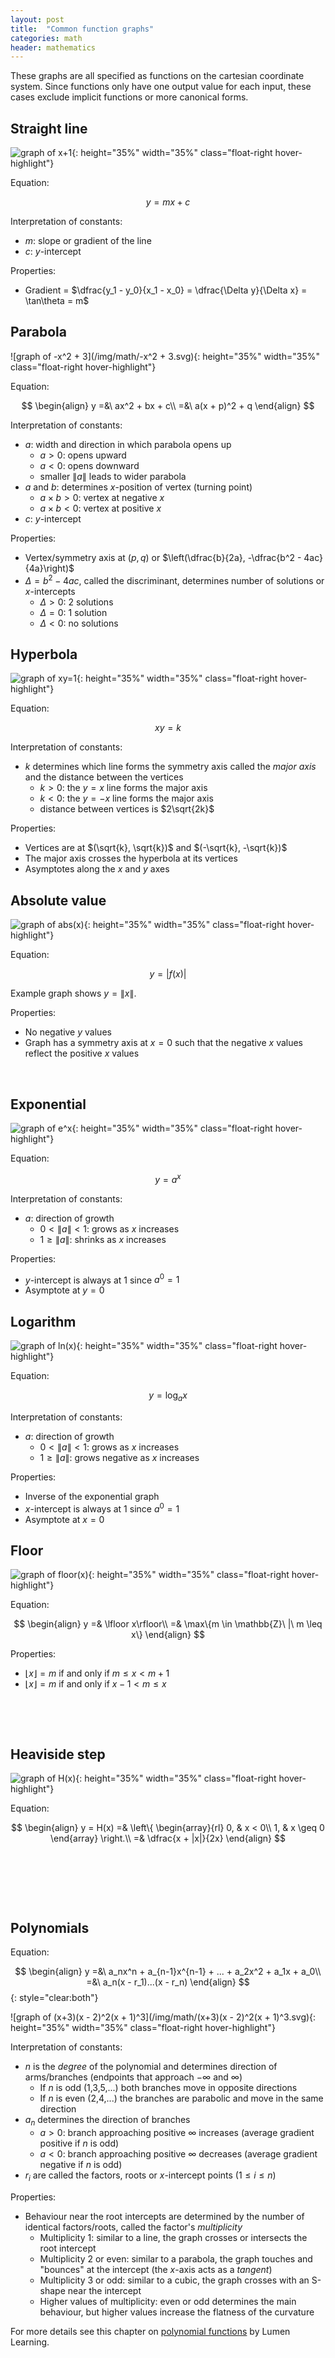```yaml
---
layout: post
title:  "Common function graphs"
categories: math
header: mathematics
---
```


These graphs are all specified as functions on the cartesian coordinate system. Since functions only have one output value for each input, these cases exclude implicit functions or more canonical forms.

<!--
Inverse

$x$ is the independent variable
$y$ is the dependent variable
-->

## Straight line

![graph of x+1](/img/math/x+1.svg){: height="35%" width="35%" class="float-right hover-highlight"}

Equation:

$$y = mx + c$$

Interpretation of constants:

- $m$: slope or gradient of the line
- $c$: $y$-intercept

Properties:

- Gradient = $\dfrac{y_1 - y_0}{x_1 - x_0} = \dfrac{\Delta y}{\Delta x} = \tan\theta = m$

## Parabola

![graph of -x^2 + 3](/img/math/-x^2 + 3.svg){: height="35%" width="35%" class="float-right hover-highlight"}

Equation:

$$
\begin{align}
y =&\ ax^2 + bx + c\\
=&\ a(x + p)^2 + q
\end{align}
$$

Interpretation of constants:

- $a$: width and direction in which parabola opens up
  - $a > 0$: opens upward
  - $a < 0$: opens downward
  - smaller $\|a\|$ leads to wider parabola
- $a$ and $b$: determines $x$-position of vertex (turning point)
  - $a\times b > 0$: vertex at negative $x$
  - $a\times b < 0$: vertex at positive $x$
- $c$: $y$-intercept

Properties:

- Vertex/symmetry axis at $(p,q)$ or $\left(\dfrac{b}{2a}, -\dfrac{b^2 - 4ac}{4a}\right)$
- $\Delta = b^2 - 4ac$, called the discriminant, determines number of solutions or $x$-intercepts
  - $\Delta > 0$: 2 solutions
  - $\Delta = 0$: 1 solution
  - $\Delta < 0$: no solutions

## Hyperbola

![graph of xy=1](/img/math/xy=1.svg){: height="35%" width="35%" class="float-right hover-highlight"}

Equation:

$$xy = k$$

Interpretation of constants:

- $k$ determines which line forms the symmetry axis called the *major axis* and the distance between the vertices
  - $k > 0$: the $y = x$ line forms the major axis
  - $k < 0$: the $y = -x$ line forms the major axis
  - distance between vertices is $2\sqrt{2k}$

Properties:

- Vertices are at $(\sqrt{k}, \sqrt{k})$ and $(-\sqrt{k}, -\sqrt{k})$
- The major axis crosses the hyperbola at its vertices
- Asymptotes along the $x$ and $y$ axes

## Absolute value

![graph of abs(x)](/img/math/abs(x).svg){: height="35%" width="35%" class="float-right hover-highlight"}

Equation:

$$y = \left|f(x)\right|$$

Example graph shows $y = \|x\|$.

Properties:

- No negative $y$ values
- Graph has a symmetry axis at $x = 0$ such that the negative $x$ values reflect the positive $x$ values

&nbsp;

## Exponential

![graph of e^x](/img/math/e^x.svg){: height="35%" width="35%" class="float-right hover-highlight"}

Equation:

$$y = a^x$$

Interpretation of constants:

- $a$: direction of growth
  - $0 < \|a\| < 1$: grows as $x$ increases
  - $1 \geq \|a\|$: shrinks as $x$ increases

Properties:

- $y$-intercept is always at 1 since $a^0 = 1$
- Asymptote at $y = 0$

## Logarithm

![graph of ln(x)](/img/math/ln(x).svg){: height="35%" width="35%" class="float-right hover-highlight"}

Equation:

$$y = \log_ax$$

Interpretation of constants:

- $a$: direction of growth
  - $0 < \|a\| < 1$: grows as $x$ increases
  - $1 \geq \|a\|$: grows negative as $x$ increases

Properties:

- Inverse of the exponential graph
- $x$-intercept is always at 1 since $a^0 = 1$
- Asymptote at $x = 0$

## Floor

![graph of floor(x)](/img/math/floor(x).svg){: height="35%" width="35%" class="float-right hover-highlight"}

Equation:

$$
\begin{align}
y =& \lfloor x\rfloor\\
=& \max\{m \in \mathbb{Z}\ |\ m \leq x\}
\end{align}
$$

Properties:

- $\lfloor x\rfloor = m$ if and only if $m \leq x < m + 1$
- $\lfloor x\rfloor = m$ if and only if $x - 1 < m \leq x$

&nbsp;

&nbsp;

## Heaviside step

![graph of H(x)](/img/math/H(x).svg){: height="35%" width="35%" class="float-right hover-highlight"}

Equation:

$$
\begin{align}
y = H(x) =& \left\{ \begin{array}{rl}
    0, & x < 0\\
    1, & x \geq 0
   \end{array} \right.\\
=& \dfrac{x + |x|}{2x}
\end{align}
$$

&nbsp;

&nbsp;

&nbsp;

## Polynomials

Equation:

$$
\begin{align}
y =&\ a_nx^n + a_{n-1}x^{n-1} + ... + a_2x^2 + a_1x + a_0\\
=&\ a_n(x - r_1)...(x - r_n)
\end{align}
$$
{: style="clear:both"}

![graph of (x+3)(x - 2)^2(x + 1)^3](/img/math/(x+3)(x - 2)^2(x + 1)^3.svg){: height="35%" width="35%" class="float-right hover-highlight"}

Interpretation of constants:

- $n$ is the *degree* of the polynomial and determines direction of arms/branches (endpoints that approach $-\infty$ and $\infty$)
  - If $n$ is odd (1,3,5,...) both branches move in opposite directions
  - If $n$ is even (2,4,...) the branches are parabolic and move in the same direction
- $a_n$ determines the direction of branches
  - $a > 0$: branch approaching positive $\infty$ increases (average gradient positive if $n$ is odd)
  - $a < 0$: branch approaching positive $\infty$ decreases (average gradient negative if $n$ is odd)
- $r_i$ are called the factors, roots or $x$-intercept points ($1 \leq i \leq n$)

Properties:

- Behaviour near the root intercepts are determined by the number of identical factors/roots, called the factor's *multiplicity*
  - Multiplicity 1: similar to a line, the graph crosses or intersects the root intercept
  - Multiplicity 2 or even: similar to a parabola, the graph touches and "bounces" at the intercept (the $x$-axis acts as a *tangent*)
  - Multiplicity 3 or odd: similar to a cubic, the graph crosses with an S-shape near the intercept
  - Higher values of multiplicity: even or odd determines the main behaviour, but higher values increase the flatness of the curvature

For more details see this chapter on [polynomial functions](https://courses.lumenlearning.com/wmopen-collegealgebra/chapter/graphs-of-polynomial-functions/) by Lumen Learning.
